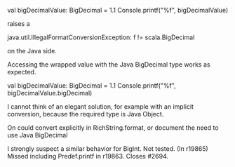 val bigDecimalValue: BigDecimal = 1.1
Console.printf("%f", bigDecimalValue)

raises a

java.util.IllegalFormatConversionException: f != scala.BigDecimal 

on the Java side.

Accessing the wrapped value with the Java BigDecimal type works as expected.

val bigDecimalValue: BigDecimal = 1.1
Console.printf("%f", bigDecimalValue.bigDecimal)

I cannot think of an elegant solution, for example with an implicit conversion, because the required type is Java Object.

On could convert explicitly in RichString.format, or document the need to use Java BigDecimal

I strongly suspect a similar behavior for BigInt. Not tested.
(In r19865) Missed including Predef.printf in r19863.  Closes #2694.
